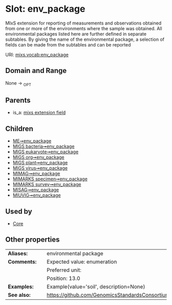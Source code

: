 
# Slot: env_package


MIxS extension for reporting of measurements and observations obtained from one or more of the environments where the sample was obtained. All environmental packages listed here are further defined in separate subtables. By giving the name of the environmental package, a selection of fields can be made from the subtables and can be reported

URI: [mixs.vocab:env_package](https://w3id.org/mixs/vocab/env_package)


## Domain and Range

None ->  <sub>OPT</sub> 

## Parents

 *  is_a: [mixs extension field](mixs_extension_field.md)

## Children

 *  [ME➞env_package](ME_env_package.md)
 *  [MIGS bacteria➞env_package](MIGS_bacteria_env_package.md)
 *  [MIGS eukaryote➞env_package](MIGS_eukaryote_env_package.md)
 *  [MIGS org➞env_package](MIGS_org_env_package.md)
 *  [MIGS plant➞env_package](MIGS_plant_env_package.md)
 *  [MIGS virus➞env_package](MIGS_virus_env_package.md)
 *  [MIMAG➞env_package](MIMAG_env_package.md)
 *  [MIMARKS specimen➞env_package](MIMARKS_specimen_env_package.md)
 *  [MIMARKS survey➞env_package](MIMARKS_survey_env_package.md)
 *  [MISAG➞env_package](MISAG_env_package.md)
 *  [MIUVIG➞env_package](MIUVIG_env_package.md)

## Used by

 * [Core](Core.md)

## Other properties

|  |  |  |
| --- | --- | --- |
| **Aliases:** | | environmental package |
| **Comments:** | | Expected value: enumeration |
|  | | Preferred unit:  |
|  | | Position: 13.0 |
| **Examples:** | | Example(value='soil', description=None) |
| **See also:** | | https://github.com/GenomicsStandardsConsortium/mixs/issues/64 |

